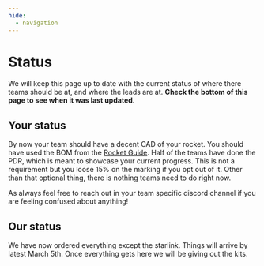 ```yaml
---
hide:
  - navigation
---
```


# Status
We will keep this page up to date with the current status of where there teams should be at, and where the leads are at. **Check the bottom of this page to see when it was last updated.**

## Your status

By now your team should have a decent CAD of your rocket. You should have used the BOM from the [Rocket Guide].
Half of the teams have done the PDR, which is meant to showcase your current progress. This is not a requirement but you loose 15% on the marking if you opt out of it. Other than that optional thing, there is nothing teams need to do right now. 

As always feel free to reach out in your team specific discord channel if you are feeling confused about anything! 

[Rocket Guide]: ../Guidelines/Rocket-Guide/

## Our status
We have now ordered everything except the starlink. Things will arrive by latest March 5th. Once everything gets here we will be giving out the kits.
